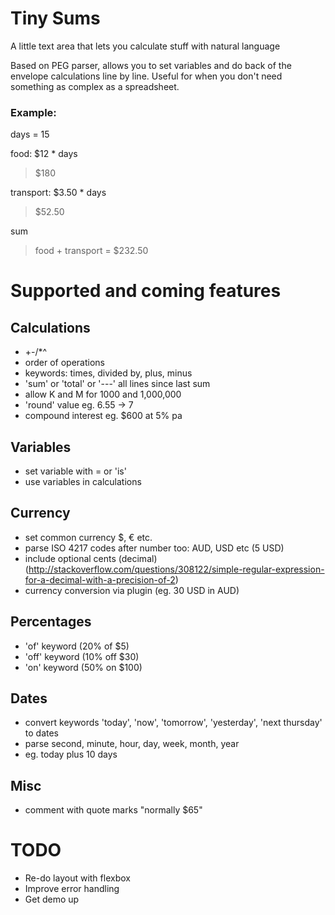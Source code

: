 # Tiny Sums

A little text area that lets you calculate stuff with natural language

Based on PEG parser, allows you to set variables and do back of the envelope calculations line by line. Useful for when you don't need something as complex as a spreadsheet.  

### Example:
days = 15

food: $12 * days 
> $180

transport: $3.50 * days 
> $52.50

sum 
> food + transport = $232.50

# Supported and coming features
## Calculations 
- +-/*^ 
- order of operations
- keywords: times, divided by, plus, minus
- 'sum' or 'total' or '---' all lines since last sum
- allow K and M for 1000 and 1,000,000
- 'round' value eg. 6.55 -> 7 
- compound interest eg. $600 at 5% pa
    
## Variables
- set variable with = or 'is'
- use variables in calculations
    
## Currency
- set common currency $, € etc.
- parse ISO 4217 codes after number too: AUD, USD etc (5 USD)
- include optional cents (decimal) (http://stackoverflow.com/questions/308122/simple-regular-expression-for-a-decimal-with-a-precision-of-2)
- currency conversion via plugin (eg. 30 USD in AUD)
    
## Percentages
- 'of' keyword (20% of $5)
- 'off' keyword (10% off $30)
- 'on' keyword (50% on $100)
    
## Dates
- convert keywords 'today', 'now', 'tomorrow', 'yesterday', 'next thursday' to dates
- parse second, minute, hour, day, week, month, year
- eg. today plus 10 days
    
## Misc
- comment with quote marks "normally $65"

# TODO
- Re-do layout with flexbox
- Improve error handling
- Get demo up
